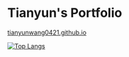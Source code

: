 # Tianyun's Portfolio

<a href="https://tianyunwang0421.github.io">tianyunwang0421.github.io</a>

[![Top Langs](https://github-readme-stats.vercel.app/api/top-langs/?username=TianyunWang0421)](https://github.com/TianyunWang0421/github-readme-stats)

